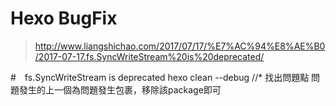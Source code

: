 # Hexo BugFix

> http://www.liangshichao.com/2017/07/17/%E7%AC%94%E8%AE%B0/2017-07-17.fs.SyncWriteStream%20is%20deprecated/

#　fs.SyncWriteStream is deprecated
hexo clean --debug
//* 找出問題點
問題發生的上一個為問題發生包裹，移除該package即可